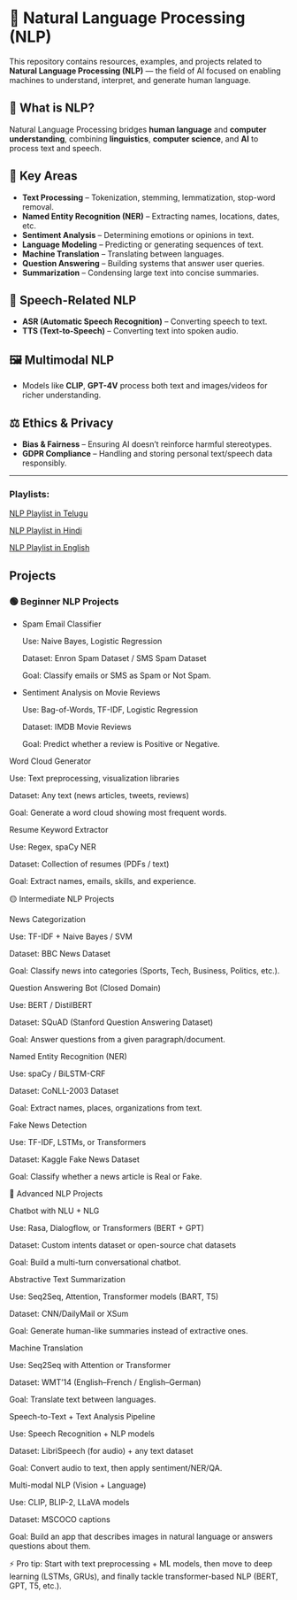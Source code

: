 # 🧠 Natural Language Processing (NLP)

This repository contains resources, examples, and projects related to **Natural Language Processing (NLP)** — the field of AI focused on enabling machines to understand, interpret, and generate human language.

## 📌 What is NLP?
Natural Language Processing bridges **human language** and **computer understanding**, combining **linguistics**, **computer science**, and **AI** to process text and speech.

## 🔑 Key Areas
- **Text Processing** – Tokenization, stemming, lemmatization, stop-word removal.
- **Named Entity Recognition (NER)** – Extracting names, locations, dates, etc.
- **Sentiment Analysis** – Determining emotions or opinions in text.
- **Language Modeling** – Predicting or generating sequences of text.
- **Machine Translation** – Translating between languages.
- **Question Answering** – Building systems that answer user queries.
- **Summarization** – Condensing large text into concise summaries.

## 🎤 Speech-Related NLP
- **ASR (Automatic Speech Recognition)** – Converting speech to text.
- **TTS (Text-to-Speech)** – Converting text into spoken audio.

## 🖼️ Multimodal NLP
- Models like **CLIP**, **GPT-4V** process both text and images/videos for richer understanding.

## ⚖️ Ethics & Privacy
- **Bias & Fairness** – Ensuring AI doesn’t reinforce harmful stereotypes.
- **GDPR Compliance** – Handling and storing personal text/speech data responsibly.

---
### Playlists:

[NLP Playlist in Telugu](https://www.youtube.com/playlist?list=PLVG0Zju2HPJfW2rqtu330DD-MaPk-bvMZ)

[NLP Playlist in Hindi](https://www.youtube.com/playlist?list=PLtCBuHKmdxOefxJhd6u8KY9vTN8G5D5yG)

[NLP Playlist in English](https://www.youtube.com/playlist?list=PLeo1K3hjS3uuvuAXhYjV2lMEShq2UYSwX)

## Projects

### 🟢 Beginner NLP Projects

- Spam Email Classifier

    Use: Naive Bayes, Logistic Regression
    
    Dataset: Enron Spam Dataset / SMS Spam Dataset
    
    Goal: Classify emails or SMS as Spam or Not Spam.

- Sentiment Analysis on Movie Reviews

    Use: Bag-of-Words, TF-IDF, Logistic Regression
    
    Dataset: IMDB Movie Reviews
    
    Goal: Predict whether a review is Positive or Negative.

Word Cloud Generator

Use: Text preprocessing, visualization libraries

Dataset: Any text (news articles, tweets, reviews)

Goal: Generate a word cloud showing most frequent words.

Resume Keyword Extractor

Use: Regex, spaCy NER

Dataset: Collection of resumes (PDFs / text)

Goal: Extract names, emails, skills, and experience.

🟡 Intermediate NLP Projects

News Categorization

Use: TF-IDF + Naive Bayes / SVM

Dataset: BBC News Dataset

Goal: Classify news into categories (Sports, Tech, Business, Politics, etc.).

Question Answering Bot (Closed Domain)

Use: BERT / DistilBERT

Dataset: SQuAD (Stanford Question Answering Dataset)

Goal: Answer questions from a given paragraph/document.

Named Entity Recognition (NER)

Use: spaCy / BiLSTM-CRF

Dataset: CoNLL-2003 Dataset

Goal: Extract names, places, organizations from text.

Fake News Detection

Use: TF-IDF, LSTMs, or Transformers

Dataset: Kaggle Fake News Dataset

Goal: Classify whether a news article is Real or Fake.

🔴 Advanced NLP Projects

Chatbot with NLU + NLG

Use: Rasa, Dialogflow, or Transformers (BERT + GPT)

Dataset: Custom intents dataset or open-source chat datasets

Goal: Build a multi-turn conversational chatbot.

Abstractive Text Summarization

Use: Seq2Seq, Attention, Transformer models (BART, T5)

Dataset: CNN/DailyMail or XSum

Goal: Generate human-like summaries instead of extractive ones.

Machine Translation

Use: Seq2Seq with Attention or Transformer

Dataset: WMT’14 (English–French / English–German)

Goal: Translate text between languages.

Speech-to-Text + Text Analysis Pipeline

Use: Speech Recognition + NLP models

Dataset: LibriSpeech (for audio) + any text dataset

Goal: Convert audio to text, then apply sentiment/NER/QA.

Multi-modal NLP (Vision + Language)

Use: CLIP, BLIP-2, LLaVA models

Dataset: MSCOCO captions

Goal: Build an app that describes images in natural language or answers questions about them.

⚡ Pro tip: Start with text preprocessing + ML models, then move to deep learning (LSTMs, GRUs), and finally tackle transformer-based NLP (BERT, GPT, T5, etc.).


